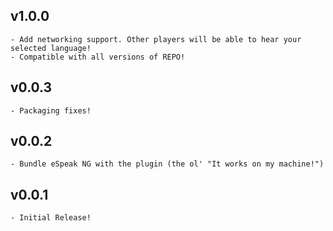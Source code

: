## v1.0.0
    - Add networking support. Other players will be able to hear your selected language!
    - Compatible with all versions of REPO!

## v0.0.3
    - Packaging fixes!

## v0.0.2
    - Bundle eSpeak NG with the plugin (the ol' "It works on my machine!")

## v0.0.1
    - Initial Release!